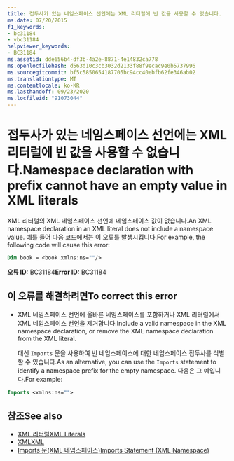 ```yaml
---
title: 접두사가 있는 네임스페이스 선언에는 XML 리터럴에 빈 값을 사용할 수 없습니다.
ms.date: 07/20/2015
f1_keywords:
- bc31184
- vbc31184
helpviewer_keywords:
- BC31184
ms.assetid: dde656b4-df3b-4a2e-8871-4e14832ca778
ms.openlocfilehash: d563d10c3cb3032d2133f88f9ecac9e0b5737996
ms.sourcegitcommit: bf5c5850654187705bc94cc40ebfb62fe346ab02
ms.translationtype: MT
ms.contentlocale: ko-KR
ms.lasthandoff: 09/23/2020
ms.locfileid: "91073044"
---
```

# <a name="namespace-declaration-with-prefix-cannot-have-an-empty-value-in-xml-literals"></a><span data-ttu-id="56e7c-102">접두사가 있는 네임스페이스 선언에는 XML 리터럴에 빈 값을 사용할 수 없습니다.</span><span class="sxs-lookup"><span data-stu-id="56e7c-102">Namespace declaration with prefix cannot have an empty value in XML literals</span></span>

<span data-ttu-id="56e7c-103">XML 리터럴의 XML 네임스페이스 선언에 네임스페이스 값이 없습니다.</span><span class="sxs-lookup"><span data-stu-id="56e7c-103">An XML namespace declaration in an XML literal does not include a namespace value.</span></span> <span data-ttu-id="56e7c-104">예를 들어 다음 코드에서는 이 오류를 발생시킵니다.</span><span class="sxs-lookup"><span data-stu-id="56e7c-104">For example, the following code will cause this error:</span></span>  
  
```vb  
Dim book = <book xmlns:ns=""/>  
```  
  
 <span data-ttu-id="56e7c-105">**오류 ID:** BC31184</span><span class="sxs-lookup"><span data-stu-id="56e7c-105">**Error ID:** BC31184</span></span>  
  
## <a name="to-correct-this-error"></a><span data-ttu-id="56e7c-106">이 오류를 해결하려면</span><span class="sxs-lookup"><span data-stu-id="56e7c-106">To correct this error</span></span>  
  
- <span data-ttu-id="56e7c-107">XML 네임스페이스 선언에 올바른 네임스페이스를 포함하거나 XML 리터럴에서 XML 네임스페이스 선언을 제거합니다.</span><span class="sxs-lookup"><span data-stu-id="56e7c-107">Include a valid namespace in the XML namespace declaration, or remove the XML namespace declaration from the XML literal.</span></span>  
  
     <span data-ttu-id="56e7c-108">대신 `Imports` 문을 사용하여 빈 네임스페이스에 대한 네임스페이스 접두사를 식별할 수 있습니다.</span><span class="sxs-lookup"><span data-stu-id="56e7c-108">As an alternative, you can use the `Imports` statement to identify a namespace prefix for the empty namespace.</span></span> <span data-ttu-id="56e7c-109">다음은 그 예입니다.</span><span class="sxs-lookup"><span data-stu-id="56e7c-109">For example:</span></span>  
  
```vb  
Imports <xmlns:ns="">  
```  
  
## <a name="see-also"></a><span data-ttu-id="56e7c-110">참조</span><span class="sxs-lookup"><span data-stu-id="56e7c-110">See also</span></span>

- [<span data-ttu-id="56e7c-111">XML 리터럴</span><span class="sxs-lookup"><span data-stu-id="56e7c-111">XML Literals</span></span>](../language-reference/xml-literals/index.md)
- [<span data-ttu-id="56e7c-112">XML</span><span class="sxs-lookup"><span data-stu-id="56e7c-112">XML</span></span>](../programming-guide/language-features/xml/index.md)
- [<span data-ttu-id="56e7c-113">Imports 문(XML 네임스페이스)</span><span class="sxs-lookup"><span data-stu-id="56e7c-113">Imports Statement (XML Namespace)</span></span>](../language-reference/statements/imports-statement-xml-namespace.md)
